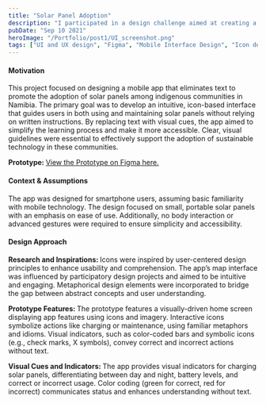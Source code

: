 ```yaml
---
title: "Solar Panel Adoption"
description: "I participated in a design challenge aimed at creating a text-free app to promote the adoption of green technology among indigenous communities in Namibia."
pubDate: "Sep 10 2021"
heroImage: "/Portfolio/post1/UI_screenshot.png"
tags: ["UI and UX design", "Figma", "Mobile Interface Design", "Icon design"]
---
```


<!DOCTYPE html>
<html lang="en">
<head>
    <meta charset="UTF-8">
    <meta name="viewport" content="width=device-width, initial-scale=1.0">
</head>
<body>
    <section>
        <h4>Motivation</h4>
        <p>This project focused on designing a mobile app that eliminates text to promote the adoption of solar panels among indigenous communities in Namibia. The primary goal was to develop an intuitive, icon-based interface that guides users in both using and maintaining solar panels without relying on written instructions. By replacing text with visual cues, the app aimed to simplify the learning process and make it more accessible. Clear, visual guidelines were essential to effectively support the adoption of sustainable technology in these communities.</p>
        <p><strong>Prototype: </strong><a href="https://www.figma.com/proto/rUz1cFKBB83lm2YbfP8662/UXD-Workshop?node-id=27-63&scaling=scale-down&page-id=0%3A1&starting-point-node-id=27%3A63&show-proto-sidebar=1" target="_blank">View the Prototype on Figma here.</a>
        </p>
    </section>
    <section>
        <h4>Context & Assumptions</h4>
        <p>The app was designed for smartphone users, assuming basic familiarity with mobile technology. The design focused on small, portable solar panels with an emphasis on ease of use. Additionally, no body interaction or advanced gestures were required to ensure simplicity and accessibility.</p>
    </section>
    <section>
        <h4>Design Approach</h4>
        <p><b>Research and Inspirations: </b>Icons were inspired by user-centered design principles to enhance usability and comprehension. The app’s map interface was influenced by participatory design projects and aimed to be intuitive and engaging. Metaphorical design elements were incorporated to bridge the gap between abstract concepts and user understanding.</p>
        <p><b>Prototype Features: </b>The prototype features a visually-driven home screen displaying app features using icons and imagery. Interactive icons symbolize actions like charging or maintenance, using familiar metaphors and idioms. Visual indicators, such as color-coded bars and symbolic icons (e.g., check marks, X symbols), convey correct and incorrect actions without text.</p>
        <p><b>Visual Cues and Indicators: </b>The app provides visual indicators for charging solar panels, differentiating between day and night, battery levels, and correct or incorrect usage. Color coding (green for correct, red for incorrect) communicates status and enhances understanding without text.</p>
    </section>
</body>
</html>

